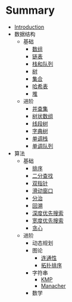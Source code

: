 # Summary

* [Introduction](README.md)
* 数据结构
    * 基础
        * [数组](01-data-structrue/basic/01-array/array.md)
        * [链表](01-data-structrue/basic/02-linkedlist/linkedlist.md)
        * [栈和队列](01-data-structrue/basic/03-stack-queue/stack-queue.md)
        * [树](01-data-structrue/basic/04-tree/tree.md)
        * [集合](01-data-structrue/basic/05-set/set.md)
        * [哈希表](01-data-structrue/basic/06-map/map.md)
        * [堆](01-data-structrue/basic/07-heap/heap.md)
    * 进阶
        * [并查集](01-data-structrue/advanced/01-union-find/union-find.md)
        * [树状数组](01-data-structrue/advanced/02-binary-indexed-tree/binary-indexed-tree.md)
        * [线段树](01-data-structrue/advanced/03-segment-tree/segment-tree.md)
        * [字典树](01-data-structrue/advanced/04-trie/trie.md)
        * [单调栈](01-data-structrue/advanced/05-monotone-stack/monotone-stack.md)
        * [单调队列](01-data-structrue/advanced/06-monotone-queue/monotone-queue.md)
* 算法
    * 基础
        * [排序](02-algorithm/01-basic/01-sort/sort.md)
        * [二分查找](02-algorithm/01-basic/02-binary-search/binary-search.md)
        * [双指针](02-algorithm/01-basic/03-two-pointer/two-pointer.md)
        * [滑动窗口](02-algorithm/01-basic/04-sliding-window/sliding-window.md)
        * [分治](02-algorithm/01-basic/05-divide-and-conquer/divide-and-conquer.md)
        * [回溯](02-algorithm/01-basic/06-backtracking/backtracking.md)
        * [深度优先搜索](02-algorithm/01-basic/07-depth-first-search/dfs.md)
        * [宽度优先搜索](02-algorithm/01-basic/08-breadth-first-search/bfs.md)
        * [贪心](02-algorithm/01-basic/08-greedy/greedy.md)
    * 进阶
        * 动态规划
        * 图论
            * [连通性](02-algorithm/02-advanced/02-graph/01-connected/connected.md)
            * [拓扑排序](02-algorithm/02-advanced/02-graph/02-topological/topological.md)
        * 字符串
            * [KMP](02-algorithm/02-advanced/03-string/01-kmp/kmp.md)
            * [Manacher](02-algorithm/02-advanced/03-string/02-manacher/manacher.md)
        * 数学

